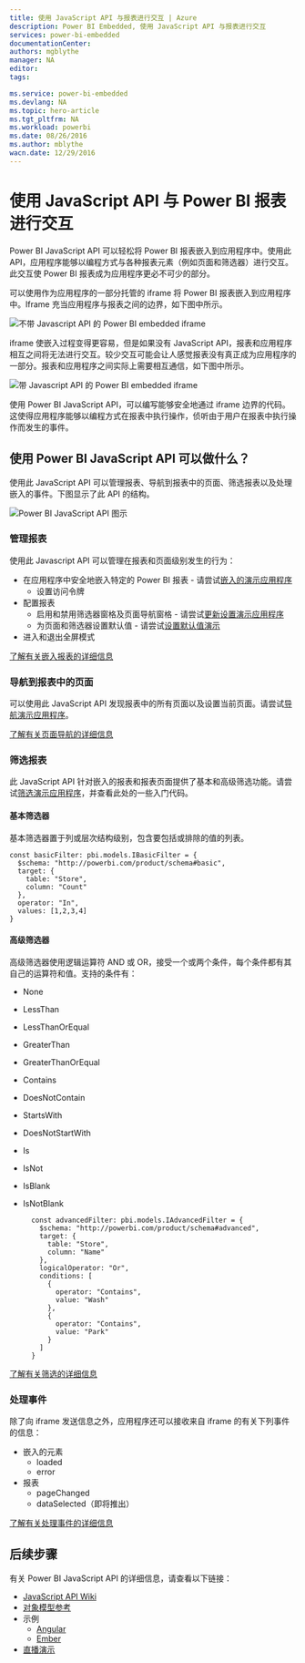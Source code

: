 ```yaml
---
title: 使用 JavaScript API 与报表进行交互 | Azure
description: Power BI Embedded, 使用 JavaScript API 与报表进行交互
services: power-bi-embedded
documentationCenter: 
authors: mgblythe
manager: NA
editor: 
tags: 

ms.service: power-bi-embedded
ms.devlang: NA
ms.topic: hero-article
ms.tgt_pltfrm: NA
ms.workload: powerbi
ms.date: 08/26/2016
ms.author: mblythe
wacn.date: 12/29/2016
---
```


# 使用 JavaScript API 与 Power BI 报表进行交互

Power BI JavaScript API 可以轻松将 Power BI 报表嵌入到应用程序中。使用此 API，应用程序能够以编程方式与各种报表元素（例如页面和筛选器）进行交互。此交互使 Power BI 报表成为应用程序更必不可少的部分。

可以使用作为应用程序的一部分托管的 iframe 将 Power BI 报表嵌入到应用程序中。Iframe 充当应用程序与报表之间的边界，如下图中所示。

![不带 Javascript API 的 Power BI embedded iframe](./media/powerbi-embedded-interact-with-reports/powerbi-embedded-interact-report-1.png)  

iframe 使嵌入过程变得更容易，但是如果没有 JavaScript API，报表和应用程序相互之间将无法进行交互。较少交互可能会让人感觉报表没有真正成为应用程序的一部分。报表和应用程序之间实际上需要相互通信，如下图中所示。

![带 Javascript API 的 Power BI embedded iframe](./media/powerbi-embedded-interact-with-reports/powerbi-embedded-interact-report-2.png)  

使用 Power BI JavaScript API，可以编写能够安全地通过 iframe 边界的代码。这使得应用程序能够以编程方式在报表中执行操作，侦听由于用户在报表中执行操作而发生的事件。

## 使用 Power BI JavaScript API 可以做什么？
使用此 JavaScript API 可以管理报表、导航到报表中的页面、筛选报表以及处理嵌入的事件。下图显示了此 API 的结构。

![Power BI JavaScript API 图示](./media/powerbi-embedded-interact-with-reports/powerbi-embedded-interact-report-3.png)  

### 管理报表
使用此 Javascript API 可以管理在报表和页面级别发生的行为：

- 在应用程序中安全地嵌入特定的 Power BI 报表 - 请尝试[嵌入的演示应用程序](http://azure-samples.github.io/powerbi-angular-client/#/scenario1)
  - 设置访问令牌
- 配置报表
  - 启用和禁用筛选器窗格及页面导航窗格 - 请尝试[更新设置演示应用程序](http://azure-samples.github.io/powerbi-angular-client/#/scenario6)
  - 为页面和筛选器设置默认值 - 请尝试[设置默认值演示](http://azure-samples.github.io/powerbi-angular-client/#/scenario5)
- 进入和退出全屏模式

[了解有关嵌入报表的详细信息](https://github.com/Microsoft/PowerBI-JavaScript/wiki/Embedding-Basics)

### 导航到报表中的页面
可以使用此 JavaScript API 发现报表中的所有页面以及设置当前页面。请尝试[导航演示应用程序](http://azure-samples.github.io/powerbi-angular-client/#/scenario3)。

[了解有关页面导航的详细信息](https://github.com/Microsoft/PowerBI-JavaScript/wiki/Page-Navigation)

### 筛选报表
此 JavaScript API 针对嵌入的报表和报表页面提供了基本和高级筛选功能。请尝试[筛选演示应用程序](http://azure-samples.github.io/powerbi-angular-client/#/scenario4)，并查看此处的一些入门代码。

#### 基本筛选器
基本筛选器置于列或层次结构级别，包含要包括或排除的值的列表。

	const basicFilter: pbi.models.IBasicFilter = {
	  $schema: "http://powerbi.com/product/schema#basic",
	  target: {
	    table: "Store",
	    column: "Count"
	  },
	  operator: "In",
	  values: [1,2,3,4]
	}

#### 高级筛选器
高级筛选器使用逻辑运算符 AND 或 OR，接受一个或两个条件，每个条件都有其自己的运算符和值。支持的条件有：

- None
- LessThan
- LessThanOrEqual
- GreaterThan
- GreaterThanOrEqual
- Contains
- DoesNotContain
- StartsWith
- DoesNotStartWith
- Is
- IsNot
- IsBlank
- IsNotBlank

		const advancedFilter: pbi.models.IAdvancedFilter = {
		  $schema: "http://powerbi.com/product/schema#advanced",
		  target: {
		    table: "Store",
		    column: "Name"
		  },
		  logicalOperator: "Or",
		  conditions: [
		    {
		      operator: "Contains",
		      value: "Wash"
		    },
		    {
		      operator: "Contains",
		      value: "Park"
		    }
		  ]
		}

[了解有关筛选的详细信息](https://github.com/Microsoft/PowerBI-JavaScript/wiki/Filters)

### 处理事件
除了向 iframe 发送信息之外，应用程序还可以接收来自 iframe 的有关下列事件的信息：

- 嵌入的元素
  - loaded
  - error
- 报表
  - pageChanged
  - dataSelected（即将推出）

[了解有关处理事件的详细信息](https://github.com/Microsoft/PowerBI-JavaScript/wiki/Handling-Events)

## 后续步骤
有关 Power BI JavaScript API 的详细信息，请查看以下链接：

- [JavaScript API Wiki](https://github.com/Microsoft/PowerBI-JavaScript/wiki)
- [对象模型参考](https://microsoft.github.io/powerbi-models/modules/_models_.html)
- 示例
  - [Angular](http://azure-samples.github.io/powerbi-angular-client)
  - [Ember](https://github.com/Microsoft/powerbi-ember)
- [直播演示](https://microsoft.github.io/PowerBI-JavaScript/demo/)

<!---HONumber=Mooncake_1010_2016-->